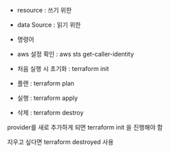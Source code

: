 * resource : 쓰기 위한 
* data Source :  읽기 위한

* 명령어
* aws 설정 확인 : aws sts get-caller-identity

* 처음 실행 시 초기화 : terraform init
* 플랜 : terraform plan
* 실행 : terraform apply
* 삭제 : terraform destroy

provider를 새로 추가하게 되면 terraform init 을 진행해야 함

지우고 싶다면 terraform destroyed 사용
